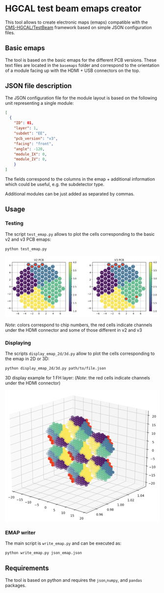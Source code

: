 # HGCAL test beam emaps creator

This tool allows to create electronic maps (emaps) compatible with the [CMS-HGCAL/TestBeam](https://github.com/CMS-HGCAL/TestBeam) framework based on simple JSON configuration files.

## Basic emaps

The tool is based on the basic emaps for the different PCB versions. These text files are located in the `basemaps` folder and correspond to the orientation of a module facing up with the HDMI + USB connectors on the top.

## JSON file description

The JSON configuration file for the module layout is based on the following unit representing a single module:

```json
[  
  { 
    "ID": 01,
    "layer": 1,
    "subdet": "EE",
    "pcb_version": "v3",
    "facing": "front",
    "angle": -120,
    "module_IX": 0,
    "module_IV": 0,
    }
]
```

The fields correspond to the columns in the emap + additional information which could be useful, e.g. the subdetector type.

Additional modules can be just added as separated by commas.

## Usage

### Testing
The script `test_emap.py` allows to plot the cells corresponding to the basic v2 and v3 PCB emaps:
```bash
python test_emap.py
```

![Basic emaps 2d](basemaps/basic_emaps_comparison.png)

*Note*: colors correspond to chip numbers, the red cells indicate channels under the HDMI connector and some of those different in v2 and v3


### Displaying

The scripts `display_emap_2d/3d.py` allow to plot the cells corresponding to the emap in 2D or 3D:
```bash
python display_emap_2d/3d.py path/to/file.json
```

3D display example for 1 FH layer:
(*Note*: the red cells indicate channels under the HDMI connector)

![3D display example for 1 FH layer](basemaps/example_3D_display_FH_1layer.png)

### EMAP writer
The main script is `write_emap.py` and can be executed as: 
```bash
python write_emap.py json_emap.json 
```

## Requirements
The tool is based on python and requires the `json`,`numpy`, and `pandas` packages.
